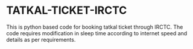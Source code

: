 # TATKAL-TICKET-IRCTC
This is python based code for booking tatkal ticket through IRCTC. The code requires modification in sleep time according to internet speed and details as per requirements.
